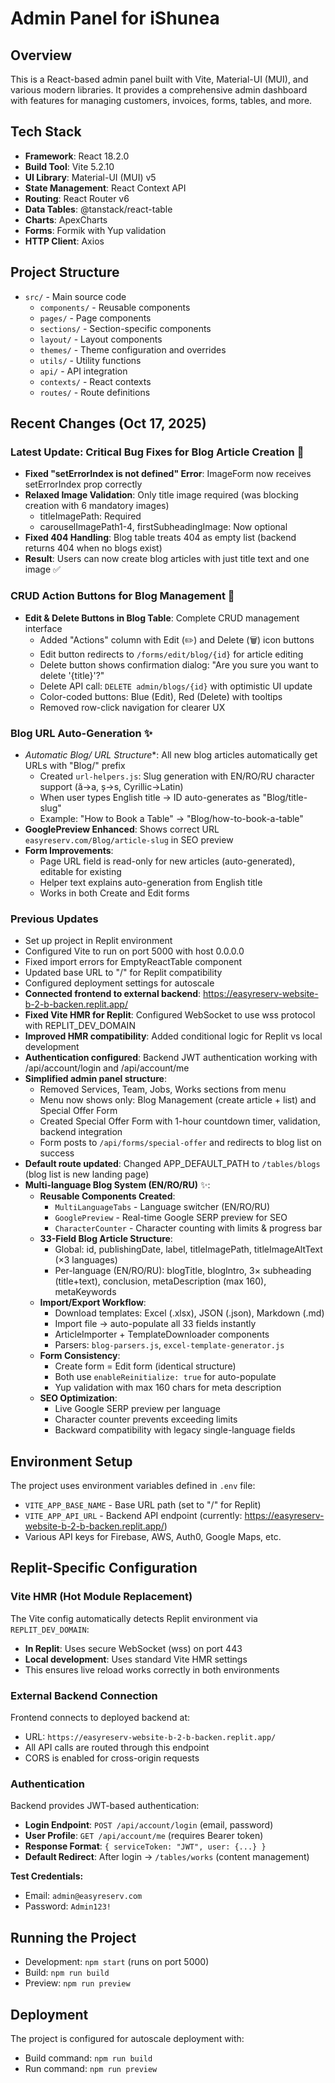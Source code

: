 # Admin Panel for iShunea

## Overview
This is a React-based admin panel built with Vite, Material-UI (MUI), and various modern libraries. It provides a comprehensive admin dashboard with features for managing customers, invoices, forms, tables, and more.

## Tech Stack
- **Framework**: React 18.2.0
- **Build Tool**: Vite 5.2.10  
- **UI Library**: Material-UI (MUI) v5
- **State Management**: React Context API
- **Routing**: React Router v6
- **Data Tables**: @tanstack/react-table
- **Charts**: ApexCharts
- **Forms**: Formik with Yup validation
- **HTTP Client**: Axios

## Project Structure
- `src/` - Main source code
  - `components/` - Reusable components
  - `pages/` - Page components
  - `sections/` - Section-specific components
  - `layout/` - Layout components
  - `themes/` - Theme configuration and overrides
  - `utils/` - Utility functions
  - `api/` - API integration
  - `contexts/` - React contexts
  - `routes/` - Route definitions

## Recent Changes (Oct 17, 2025)

### Latest Update: Critical Bug Fixes for Blog Article Creation 🐛
- **Fixed "setErrorIndex is not defined" Error**: ImageForm now receives setErrorIndex prop correctly
- **Relaxed Image Validation**: Only title image required (was blocking creation with 6 mandatory images)
  - titleImagePath: Required
  - carouselImagePath1-4, firstSubheadingImage: Now optional
- **Fixed 404 Handling**: Blog table treats 404 as empty list (backend returns 404 when no blogs exist)
- **Result**: Users can now create blog articles with just title text and one image ✅

### CRUD Action Buttons for Blog Management 🎯
- **Edit & Delete Buttons in Blog Table**: Complete CRUD management interface
  - Added "Actions" column with Edit (✏️) and Delete (🗑️) icon buttons
  - Edit button redirects to `/forms/edit/blog/{id}` for article editing
  - Delete button shows confirmation dialog: "Are you sure you want to delete '{title}'?"
  - Delete API call: `DELETE admin/blogs/{id}` with optimistic UI update
  - Color-coded buttons: Blue (Edit), Red (Delete) with tooltips
  - Removed row-click navigation for clearer UX

### Blog URL Auto-Generation ✨
- **Automatic Blog/* URL Structure**: All new blog articles automatically get URLs with "Blog/" prefix
  - Created `url-helpers.js`: Slug generation with EN/RO/RU character support (ă→a, ș→s, Cyrillic→Latin)
  - When user types English title → ID auto-generates as "Blog/title-slug"
  - Example: "How to Book a Table" → "Blog/how-to-book-a-table"
- **GooglePreview Enhanced**: Shows correct URL `easyreserv.com/Blog/article-slug` in SEO preview
- **Form Improvements**:
  - Page URL field is read-only for new articles (auto-generated), editable for existing
  - Helper text explains auto-generation from English title
  - Works in both Create and Edit forms

### Previous Updates
- Set up project in Replit environment
- Configured Vite to run on port 5000 with host 0.0.0.0
- Fixed import errors for EmptyReactTable component
- Updated base URL to "/" for Replit compatibility
- Configured deployment settings for autoscale
- **Connected frontend to external backend**: https://easyreserv-website-b-2-b-backen.replit.app/
- **Fixed Vite HMR for Replit**: Configured WebSocket to use wss protocol with REPLIT_DEV_DOMAIN
- **Improved HMR compatibility**: Added conditional logic for Replit vs local development
- **Authentication configured**: Backend JWT authentication working with /api/account/login and /api/account/me
- **Simplified admin panel structure**: 
  - Removed Services, Team, Jobs, Works sections from menu
  - Menu now shows only: Blog Management (create article + list) and Special Offer Form
  - Created Special Offer Form with 1-hour countdown timer, validation, backend integration
  - Form posts to `/api/forms/special-offer` and redirects to blog list on success
- **Default route updated**: Changed APP_DEFAULT_PATH to `/tables/blogs` (blog list is new landing page)
- **Multi-language Blog System (EN/RO/RU)** ✨:
  - **Reusable Components Created**:
    - `MultiLanguageTabs` - Language switcher (EN/RO/RU)
    - `GooglePreview` - Real-time Google SERP preview for SEO
    - `CharacterCounter` - Character counting with limits & progress bar
  - **33-Field Blog Article Structure**:
    - Global: id, publishingDate, label, titleImagePath, titleImageAltText (×3 languages)
    - Per-language (EN/RO/RU): blogTitle, blogIntro, 3× subheading (title+text), conclusion, metaDescription (max 160), metaKeywords
  - **Import/Export Workflow**:
    - Download templates: Excel (.xlsx), JSON (.json), Markdown (.md)
    - Import file → auto-populate all 33 fields instantly
    - ArticleImporter + TemplateDownloader components
    - Parsers: `blog-parsers.js`, `excel-template-generator.js`
  - **Form Consistency**:
    - Create form = Edit form (identical structure)
    - Both use `enableReinitialize: true` for auto-populate
    - Yup validation with max 160 chars for meta description
  - **SEO Optimization**:
    - Live Google SERP preview per language
    - Character counter prevents exceeding limits
    - Backward compatibility with legacy single-language fields

## Environment Setup
The project uses environment variables defined in `.env` file:
- `VITE_APP_BASE_NAME` - Base URL path (set to "/" for Replit)
- `VITE_APP_API_URL` - Backend API endpoint (currently: https://easyreserv-website-b-2-b-backen.replit.app/)
- Various API keys for Firebase, AWS, Auth0, Google Maps, etc.

## Replit-Specific Configuration
### Vite HMR (Hot Module Replacement)
The Vite config automatically detects Replit environment via `REPLIT_DEV_DOMAIN`:
- **In Replit**: Uses secure WebSocket (wss) on port 443
- **Local development**: Uses standard Vite HMR settings
- This ensures live reload works correctly in both environments

### External Backend Connection
Frontend connects to deployed backend at:
- URL: `https://easyreserv-website-b-2-b-backen.replit.app/`
- All API calls are routed through this endpoint
- CORS is enabled for cross-origin requests

### Authentication
Backend provides JWT-based authentication:
- **Login Endpoint**: `POST /api/account/login` (email, password)
- **User Profile**: `GET /api/account/me` (requires Bearer token)
- **Response Format**: `{ serviceToken: "JWT", user: {...} }`
- **Default Redirect**: After login → `/tables/works` (content management)

**Test Credentials:**
- Email: `admin@easyreserv.com`
- Password: `Admin123!`

## Running the Project
- Development: `npm start` (runs on port 5000)
- Build: `npm run build`
- Preview: `npm run preview`

## Deployment
The project is configured for autoscale deployment with:
- Build command: `npm run build`
- Run command: `npm run preview`
